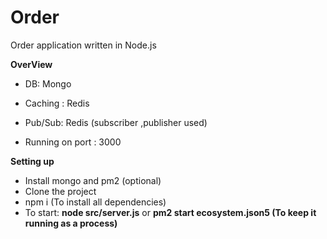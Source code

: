 # Order
Order application written in Node.js

<b>OverView</b>
* DB: Mongo

* Caching : Redis

* Pub/Sub: Redis (subscriber ,publisher used)
* Running on port : 3000

<b>Setting up</b>
* Install mongo and pm2 (optional)
* Clone the project
* npm i (To install all dependencies)
* To start:  <b>node src/server.js</b> or <b>pm2 start ecosystem.json5<b> (To keep it running as a process)

